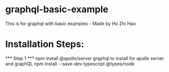 # graphql-basic-example
This is for graphql with basic examples - Made by Ho Zhi Hao

# Installation Steps: 
*** Step 1 ***
npm install @apollo/server graphql to install for apollo server and graphQL
npm install --save-dev typescript @types/node
